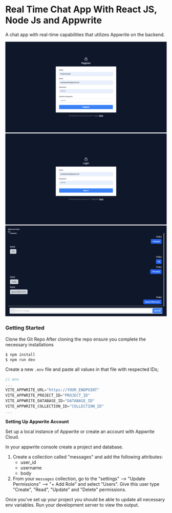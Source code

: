 # Real Time Chat App With React JS, Node Js and Appwrite

A chat app with real-time capabilities that utilizes Appwrite on the backend. 

<img src="./images/Register.png"/>
<img src="./images/Login.png"/>
<img src="./images/Room.png"/>

### Getting Started
Clone the Git Repo
After cloning the repo ensure you complete the necessary installations

```
$ npm install
$ npm run dev
```

Create a new `.env` file and paste all values in that file with respected IDs;

```js
//.env
...
VITE_APPWRITE_URL="https://YOUR_ENDPOINT"
VITE_APPWRITE_PROJECT_ID="PROJECT_ID"
VITE_APPWRITE_DATABASE_ID="DATABASE_ID"
VITE_APPWRITE_COLLECTION_ID="COLLECTION_ID"     
...
```

**Setting Up Appwrite Account**

Set up a local instance of Appwrite or create an account with Appwrite Cloud.

In your appwrite console create a project and database.

1. Create a collection called "messages" and add the following attributes:
    - user_id
    - username
    - body
2. From your `messages` collection, go to the "settings" --> "Update Permissions" --> "+ Add Role" and select "Users". Give this user type "Create", "Read", "Update" and "Delete" permissions.

Once you've set up your project you should be able to update all necessary env variables. 
Run your development server to view the output.